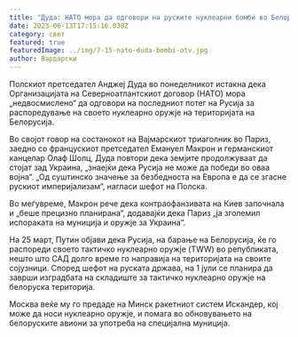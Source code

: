 ```yaml
---
title: "Дуда: НАТО мора да одговори на руските нуклеарни бомби во Белорусија"
date: 2023-06-13T17:15:16.038Z
category: свет
featured: true
featuredImage: ../img/7-15-nato-duda-bombi-otv.jpg
author: Вардарски
---
```

Полскиот претседател Анджеј Дуда во понеделникот истакна дека Организацијата на Северноатлантскиот договор (НАТО) мора „недвосмислено“ да одговори на последниот потег на Русија за распоредување на своето нуклеарно оружје на територијата на Белорусија.

Во својот говор на состанокот на Вајмарскиот триаголник во Париз, заедно со францускиот претседател Емануел Макрон и германскиот канцелар Олаф Шолц, Дуда повтори дека земјите продолжуваат да стојат зад Украина, „знаејќи дека Русија не може да победи во оваа војна“. „Од суштинско значење за безбедноста на Европа е да се згасне рускиот империјализам“, нагласи шефот на Полска.

Во меѓувреме, Макрон рече дека контраофанзивата на Киев започнала и „беше прецизно планирана“, додавајќи дека Париз „ја зголемил испораката на муниција и оружје за Украина“.

На 25 март, Путин објави дека Русија, на барање на Белорусија, ќе го распореди своето тактичко нуклеарно оружје (TWW) во републиката, нешто што САД долго време го направија на територијата на своите сојузници. Според шефот на руската држава, на 1 јули се планира да заврши изградбата на складиште за тактичко нуклеарно оружје на белоруска територија.

Москва веќе му го предаде на Минск ракетниот систем Искандер, кој може да носи нуклеарно оружје, и помага во обновувањето на белоруските авиони за употреба на специјална муниција.